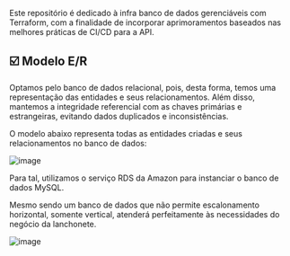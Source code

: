 Este repositório é dedicado à infra banco de dados gerenciáveis com Terraform, com a finalidade de incorporar aprimoramentos baseados nas melhores práticas de CI/CD para a API.

## ☑️ Modelo E/R
Optamos pelo banco de dados relacional, pois, desta forma, temos uma representação das entidades e seus relacionamentos. Além disso, mantemos a integridade referencial com as chaves primárias e estrangeiras, evitando dados duplicados e inconsistências.

O modelo abaixo representa todas as entidades criadas e seus relacionamentos no banco de dados:

![image](https://github.com/eraldoads/TechChallenge-Grupo13-BDTerraform/assets/47857203/ea3ab9e3-e5da-4275-b973-2561b4078352)

Para tal, utilizamos o serviço RDS da Amazon para instanciar o banco de dados MySQL.

Mesmo sendo um banco de dados que não permite escalonamento horizontal, somente vertical, atenderá perfeitamente às necessidades do negócio da lanchonete.

![image](https://github.com/eraldoads/TechChallenge-Grupo13-BDTerraform/assets/47857203/8c25e04c-2c36-4c86-98e8-c1dc9aab1806)



